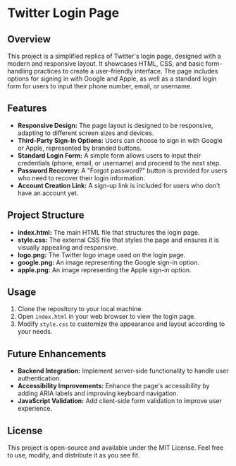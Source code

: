 # Twitter Login Page

## Overview

This project is a simplified replica of Twitter's login page, designed with a modern and responsive layout. It showcases HTML, CSS, and basic form-handling practices to create a user-friendly interface. The page includes options for signing in with Google and Apple, as well as a standard login form for users to input their phone number, email, or username.

## Features

- **Responsive Design:** The page layout is designed to be responsive, adapting to different screen sizes and devices.
- **Third-Party Sign-In Options:** Users can choose to sign in with Google or Apple, represented by branded buttons.
- **Standard Login Form:** A simple form allows users to input their credentials (phone, email, or username) and proceed to the next step.
- **Password Recovery:** A "Forgot password?" button is provided for users who need to recover their login information.
- **Account Creation Link:** A sign-up link is included for users who don't have an account yet.

## Project Structure

- **index.html:** The main HTML file that structures the login page.
- **style.css:** The external CSS file that styles the page and ensures it is visually appealing and responsive.
- **logo.png:** The Twitter logo image used on the login page.
- **google.png:** An image representing the Google sign-in option.
- **apple.png:** An image representing the Apple sign-in option.

## Usage

1. Clone the repository to your local machine.
2. Open `index.html` in your web browser to view the login page.
3. Modify `style.css` to customize the appearance and layout according to your needs.

## Future Enhancements

- **Backend Integration:** Implement server-side functionality to handle user authentication.
- **Accessibility Improvements:** Enhance the page's accessibility by adding ARIA labels and improving keyboard navigation.
- **JavaScript Validation:** Add client-side form validation to improve user experience.

## License

This project is open-source and available under the MIT License. Feel free to use, modify, and distribute it as you see fit.